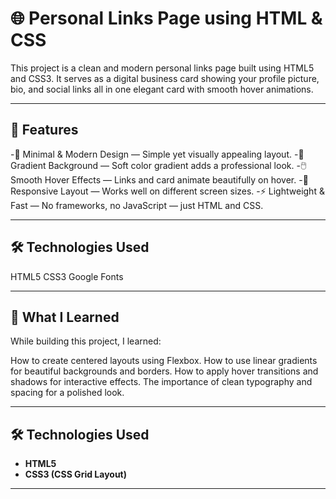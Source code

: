 # 🌐 Personal Links Page using HTML & CSS

This project is a clean and modern personal links page built using HTML5 and CSS3.
It serves as a digital business card showing your profile picture, bio, and social links all in one elegant card with smooth hover animations.

---

## 🚀 Features

-💎 Minimal & Modern Design — Simple yet visually appealing layout.
-🌈 Gradient Background — Soft color gradient adds a professional look.
-🖱️ Smooth Hover Effects — Links and card animate beautifully on hover.
-📱 Responsive Layout — Works well on different screen sizes.
-⚡ Lightweight & Fast — No frameworks, no JavaScript — just HTML and CSS.

---

## 🛠️ Technologies Used
HTML5
CSS3
Google Fonts 

---

## 🧠 What I Learned

While building this project, I learned:

How to create centered layouts using Flexbox.
How to use linear gradients for beautiful backgrounds and borders.
How to apply hover transitions and shadows for interactive effects.
The importance of clean typography and spacing for a polished look.

---

## 🛠️ Technologies Used

- **HTML5**  
- **CSS3 (CSS Grid Layout)**  

---
